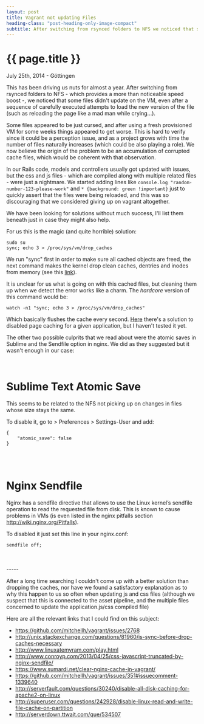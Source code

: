 ```yaml
---
layout: post
title: Vagrant not updating Files
heading-class: "post-heading-only-image-compact"
subtitle: After switching from rsynced folders to NFS we noticed that some files didn't update on the VM
---
```


{{ page.title }}
================

<p class="meta">July 25th, 2014 - Göttingen</p>

This has been driving us nuts for almost a year. After switching from rsynced folders to NFS - which provides a more than noticeable speed boost -, we noticed that some files didn't update on the VM, even after a sequence of carefully executed attempts to load the new version of the file (such as reloading the page like a mad man while crying...).

Some files appeared to be just cursed, and after using a fresh provisioned VM for some weeks things appeared to get worse. This is hard to verify since it could be a perception issue, and as a project grows with time the number of files naturally increases (which could be also playing a role). We now believe the origin of the problem to be an accumulation of corrupted cache files, which would be coherent with that observation.

In our Rails code, models and controllers usually got updated with issues, but the css and js files - which are compiled along with multiple related files - were just a nightmare. We started adding lines like <code>console.log "random-number-123-please-work"</code> and <code>* {background: green !important}</code> just to quickly assert that the files were being reloaded, and this was so discouraging that we considered giving up on vagrant altogether.

We have been looking for solutions without much success, I'll list them beneath just in case they might also help.

For us this is the magic (and quite horrible) solution:

    sudo su
    sync; echo 3 > /proc/sys/vm/drop_caches

We run "sync" first in order to make sure all cached objects are freed, the next command makes the kernel drop clean caches, dentries and inodes from memory (see this <a href='http://unix.stackexchange.com/questions/81960/is-sync-before-drop-caches-necessary'>link</a>).

It is unclear for us what is going on with this cached files, but cleaning them up when we detect the error works like a charm. The <em>hardcore</em> version of this command would be:

    watch -n1 "sync; echo 3 > /proc/sys/vm/drop_caches"

Which basically flushes the cache every second. <a href='http://superuser.com/questions/242928/disable-linux-read-and-write-file-cache-on-partition/464382'>Here</a> there's a solution to disabled page caching for a given application, but I haven't tested it yet.

The other two possible culprits that we read about were the atomic saves in Sublime and the Sendfile option in nginx. We did as they suggested but it wasn't enough in our case:

<br />

Sublime Text Atomic Save
========================

This seems to be related to the NFS not picking up on changes in files whose size stays the same.

To disable it, go to > Preferences > Settings-User  and add:

    {
        "atomic_save": false
    }

<br />
<br />

Nginx Sendfile
==============

Nginx has a sendfile directive that allows to use the Linux kernel’s sendfile operation to read the requested file from disk. This is known to cause problems in VMs (is even listed in the nginx pitfalls section http://wiki.nginx.org/Pitfalls).

To disabled it just set this line in your nginx.conf:

    sendfile off;


<br />
<br />
-----

After a long time searching I couldn't come up with a better solution than dropping the caches, nor have we found a satisfactory explanation as to why this happen to us so often when updating js and css files (although we suspect that this is connected to the asset pipeline, and the multiple files concerned to update the application.js/css compiled file)

Here are all the relevant links that I could find on this subject:

* <a href='https://github.com/mitchellh/vagrant/issues/2768'>https://github.com/mitchellh/vagrant/issues/2768</a>
* <a href='http://unix.stackexchange.com/questions/81960/is-sync-before-drop-caches-necessary'>http://unix.stackexchange.com/questions/81960/is-sync-before-drop-caches-necessary</a>
* <a href='http://www.linuxatemyram.com/play.html'>http://www.linuxatemyram.com/play.html</a>
* <a href='http://www.conroyp.com/2013/04/25/css-javascript-truncated-by-nginx-sendfile/'>http://www.conroyp.com/2013/04/25/css-javascript-truncated-by-nginx-sendfile/</a>
* <a href='https://www.sumardi.net/clear-nginx-cache-in-vagrant/'>https://www.sumardi.net/clear-nginx-cache-in-vagrant/</a>
* <a href='https://github.com/mitchellh/vagrant/issues/351#issuecomment-1339640'>https://github.com/mitchellh/vagrant/issues/351#issuecomment-1339640</a>
* <a href='http://serverfault.com/questions/30240/disable-all-disk-caching-for-apache2-on-linux'>http://serverfault.com/questions/30240/disable-all-disk-caching-for-apache2-on-linux</a>
* <a href='http://superuser.com/questions/242928/disable-linux-read-and-write-file-cache-on-partition'>http://superuser.com/questions/242928/disable-linux-read-and-write-file-cache-on-partition</a>
* <a href='http://serverdown.ttwait.com/que/534507'>http://serverdown.ttwait.com/que/534507</a>
